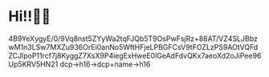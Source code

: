 # Hi!!👋👋

4B9YeXygyE/0/9Vq8nst5ZYyWa2tqFJQb5T9OsPwFsjRz+88AT/VZ4SLJBbzwM1n3LSw7MXZu936OrEi0anNo5WftHFjeLPBGFCsV9tFOZLzPS9AOtVQFdZCJlpoP11rcf7j8KyggZ7XsX9P4iegExHweE0lGeAdFdvQKx7aeoXd2oJiPee96Up5KRV5HN21
dcp->h16->dcp+name->h16
